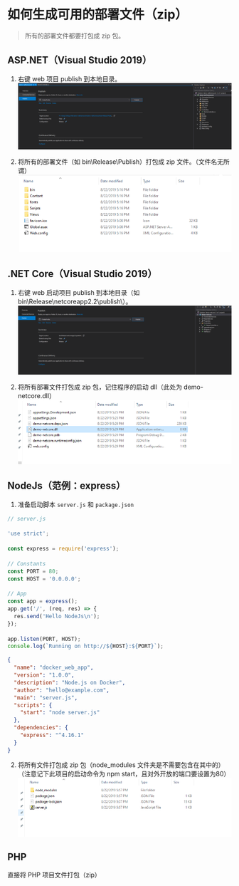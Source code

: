 # 如何生成可用的部署文件（zip）

> 所有的部署文件都要打包成 zip 包。

## ASP.NET（Visual Studio 2019）

1. 右键 web 项目 publish 到本地目录。
![publish](images/publish-aspnet.png)

2. 将所有的部署文件（如 bin\Release\Publish）打包成 zip 文件。（文件名无所谓）
![files](images/files-aspnet.png)

## .NET Core（Visual Studio 2019）

1. 右键 web 启动项目 publish 到本地目录（如 bin\Release\netcoreapp2.2\publish\）。
![publish](images/publish-netcore.png)

2. 将所有部署文件打包成 zip 包，记住程序的启动 dll（此处为 demo-netcore.dll）
![files](images/files-netcore.png)

## NodeJs（范例：express）

1. 准备启动脚本 `server.js` 和 `package.json`

```javascript
// server.js

'use strict';

const express = require('express');

// Constants
const PORT = 80;
const HOST = '0.0.0.0';

// App
const app = express();
app.get('/', (req, res) => {
  res.send('Hello NodeJs\n');
});

app.listen(PORT, HOST);
console.log(`Running on http://${HOST}:${PORT}`);
```

```json
{
  "name": "docker_web_app",
  "version": "1.0.0",
  "description": "Node.js on Docker",
  "author": "hello@example.com",
  "main": "server.js",
  "scripts": {
    "start": "node server.js"
  },
  "dependencies": {
    "express": "^4.16.1"
  }
}
```

2. 将所有文件打包成 zip 包（node_modules 文件夹是不需要包含在其中的）（注意记下此项目的启动命令为 npm start，且对外开放的端口要设置为80）
![files](images/files-nodejs.png)

## PHP

直接将 PHP 项目文件打包（zip）
